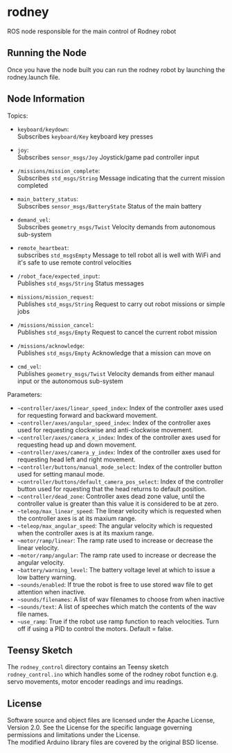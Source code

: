 # rodney

ROS node responsible for the main control of Rodney robot

## Running the Node

Once you have the node built you can run the rodney robot by launching the rodney.launch file.

## Node Information
Topics:

* `keyboard/keydown`:  
  Subscribes `keyboard/Key` keyboard key presses
  
* `joy`:  
  Subscribes `sensor_msgs/Joy` Joystick/game pad controller input
  
* `/missions/mission_complete`:  
  Subscribes `std_msgs/String` Message indicating that the current mission completed
  
* `main_battery_status`:  
  Subscribes `sensor_msgs/BatteryState` Status of the main battery
  
* `demand_vel`:  
  Subscribes `geometry_msgs/Twist` Velocity demands from autonomous sub-system
  
* `remote_heartbeat`:  
  subscribes `std_msgsEmpty` Message to tell robot all is well with WiFi and it's safe to use remote control velocities
  
* `/robot_face/expected_input`:  
  Publishes `std_msgs/String` Status messages
  
* `missions/mission_request`:  
  Publishes `std_msgs/String` Request to carry out robot missions or simple jobs
  
* `/missions/mission_cancel`:  
  Publishes `std_msgs/Empty` Request to cancel the current robot mission
  
* `/missions/acknowledge`:  
  Publishes `std_msgs/Empty` Acknowledge that a mission can move on
  
* `cmd_vel`:  
  Publishes `geometry_msgs/Twist` Velocity demands from either manaul input or the autonomous sub-system
  
Parameters:

* `~controller/axes/linear_speed_index`: Index of the controller axes used for requesting forward and backward movement. 
* `~controller/axes/angular_speed_index`: Index of the controller axes used for requesting clockwise and anti-clockwise movement.
* `~controller/axes/camera_x_index`: Index of the controller axes used for requesting head up and down movement. 
* `~controller/axes/camera_y_index`: Index of the controller axes used for requesting head left and right movement.
* `~controller/buttons/manual_mode_select`: Index of the controller button used for setting manaul mode.
* `~controller/buttons/default_camera_pos_select`: Index of the controller button used for rquesting that the head returns to default position.
* `~controller/dead_zone`: Controller axes dead zone value, until the controller value is greater than this value it is considered to be at zero.
* `~teleop/max_linear_speed`: The linear velocity which is requested when the controller axes is at its maxium range.
* `~teleop/max_angular_speed`: The angular velocity which is requested when the controller axes is at its maxium range.
* `~motor/ramp/linear`: The ramp rate used to increase or decrease the linear velocity.
* `~motor/ramp/angular`: The ramp rate used to increase or decrease the angular velocity.
* `~battery/warning_level`: The battery voltage level at which to issue a low battery warning. 
* `~sounds/enabled`: If true the robot is free to use stored wav file to get attention when inactive.
* `~sounds/filenames`: A list of wav filenames to choose from when inactive
* `~sounds/text`: A list of speeches which match the contents of the wav file names.
* `~use_ramp`: True if the robot use ramp function to reach velocities. Turn off if using a PID to control the motors. Default = false.

## Teensy Sketch
The `rodney_control` directory contains an Teensy sketch `rodney_control.ino` which handles some of the rodney robot function e.g. servo movements, motor encoder readings and imu readings.

## License
Software source and object files are licensed under the Apache License, Version 2.0. See the License for the specific language governing permissions and limitations under the License.  
The modified Arduino library files are covered by the original BSD license.
